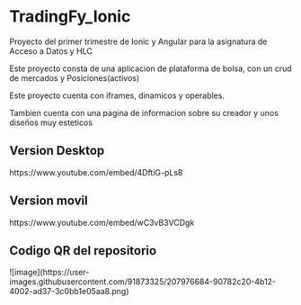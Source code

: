 # TradingFy_Ionic
<p>Proyecto del primer trimestre de Ionic y Angular para la asignatura de Acceso a Datos y HLC</p>
<p>Este proyecto consta de una aplicacion de plataforma de bolsa, con un crud de mercados y Posiciones(activos)</p>
<p>Este proyecto cuenta con iframes, dinamicos y operables.</p>
<p>Tambien cuenta con una pagina de informacion sobre su creador y unos diseños muy esteticos </p>
<title>En estos videos podemos apreciar su funcionamiento</title>
<h2>Version Desktop</h2>
<p>https://www.youtube.com/embed/4DftiG-pLs8</p> 
<p></p>
<h2>Version movil</h2>
<p>https://www.youtube.com/embed/wC3vB3VCDgk</p> 
<h2>Codigo QR del repositorio</h2>
![image](https://user-images.githubusercontent.com/91873325/207976684-90782c20-4b12-4002-ad37-3c0bb1e05aa8.png)


